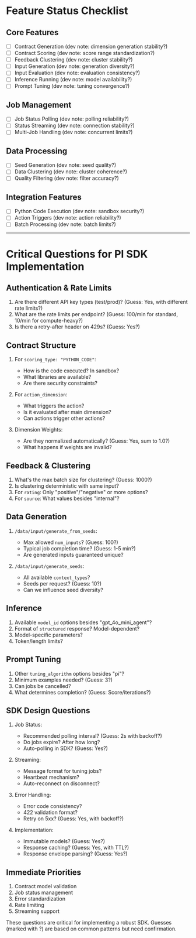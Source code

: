 # Feature Status Checklist

## Core Features
- [ ] Contract Generation (dev note: dimension generation stability?)
- [ ] Contract Scoring (dev note: score range standardization?)
- [ ] Feedback Clustering (dev note: cluster stability?)
- [ ] Input Generation (dev note: generation diversity?)
- [ ] Input Evaluation (dev note: evaluation consistency?)
- [ ] Inference Running (dev note: model availability?)
- [ ] Prompt Tuning (dev note: tuning convergence?)

## Job Management
- [ ] Job Status Polling (dev note: polling reliability?)
- [ ] Status Streaming (dev note: connection stability?)
- [ ] Multi-Job Handling (dev note: concurrent limits?)

## Data Processing
- [ ] Seed Generation (dev note: seed quality?)
- [ ] Data Clustering (dev note: cluster coherence?)
- [ ] Quality Filtering (dev note: filter accuracy?)

## Integration Features
- [ ] Python Code Execution (dev note: sandbox security?)
- [ ] Action Triggers (dev note: action reliability?)
- [ ] Batch Processing (dev note: batch limits?)

---

# Critical Questions for PI SDK Implementation

## Authentication & Rate Limits

1. Are there different API key types (test/prod)? (Guess: Yes, with different rate limits?)
2. What are the rate limits per endpoint? (Guess: 100/min for standard, 10/min for compute-heavy?)
3. Is there a retry-after header on 429s? (Guess: Yes?)

## Contract Structure

1. For `scoring_type: "PYTHON_CODE"`:
   - How is the code executed? In sandbox?
   - What libraries are available?
   - Are there security constraints?

2. For `action_dimension`:
   - What triggers the action?
   - Is it evaluated after main dimension?
   - Can actions trigger other actions?

3. Dimension Weights:
   - Are they normalized automatically? (Guess: Yes, sum to 1.0?)
   - What happens if weights are invalid?

## Feedback & Clustering

1. What's the max batch size for clustering? (Guess: 1000?)
2. Is clustering deterministic with same input?
3. For `rating`: Only "positive"/"negative" or more options?
4. For `source`: What values besides "internal"?

## Data Generation

1. `/data/input/generate_from_seeds`:
   - Max allowed `num_inputs`? (Guess: 100?)
   - Typical job completion time? (Guess: 1-5 min?)
   - Are generated inputs guaranteed unique?

2. `/data/input/generate_seeds`:
   - All available `context_types`?
   - Seeds per request? (Guess: 10?)
   - Can we influence seed diversity?

## Inference

1. Available `model_id` options besides "gpt_4o_mini_agent"?
2. Format of `structured` response? Model-dependent?
3. Model-specific parameters?
4. Token/length limits?

## Prompt Tuning

1. Other `tuning_algorithm` options besides "pi"?
2. Minimum examples needed? (Guess: 3?)
3. Can jobs be cancelled?
4. What determines completion? (Guess: Score/iterations?)

## SDK Design Questions

1. Job Status:
   - Recommended polling interval? (Guess: 2s with backoff?)
   - Do jobs expire? After how long?
   - Auto-polling in SDK? (Guess: Yes?)

2. Streaming:
   - Message format for tuning jobs?
   - Heartbeat mechanism?
   - Auto-reconnect on disconnect?

3. Error Handling:
   - Error code consistency?
   - 422 validation format?
   - Retry on 5xx? (Guess: Yes, with backoff?)

4. Implementation:
   - Immutable models? (Guess: Yes?)
   - Response caching? (Guess: Yes, with TTL?)
   - Response envelope parsing? (Guess: Yes?)

## Immediate Priorities

1. Contract model validation
2. Job status management
3. Error standardization
4. Rate limiting
5. Streaming support

These questions are critical for implementing a robust SDK. Guesses (marked with ?) are based on common patterns but need confirmation.
